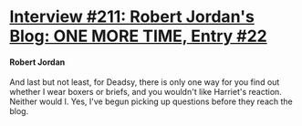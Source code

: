# [Interview #211: Robert Jordan's Blog: ONE MORE TIME, Entry #22](https://www.theoryland.com/intvmain.php?i=211#22)

#### Robert Jordan

And last but not least, for Deadsy, there is only one way for you find out whether I wear boxers or briefs, and you wouldn't like Harriet's reaction. Neither would I. Yes, I've begun picking up questions before they reach the blog.

